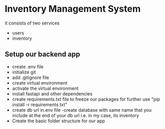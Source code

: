 # Inventory Management System

it consists of two services

- users
- inventory

## Setup our backend app

- create .env file
- initialize git
- add .gitignore file
- create virtual environment
- activate the virtual environment
- install fastapi and other dependencies
- create requirements.txt file to freeze our packages for further use "pip install -r requirements.txt"
- create db url in.env file
  -create database with same name that you include at the end of your db url i.e. in my case, its inventory
- Create the basic folder structure for our app

